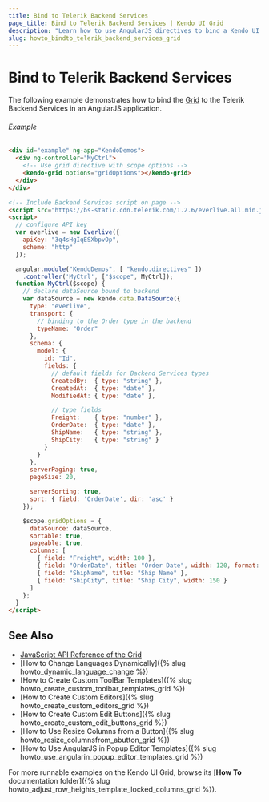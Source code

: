 ```yaml
---
title: Bind to Telerik Backend Services
page_title: Bind to Telerik Backend Services | Kendo UI Grid
description: "Learn how to use AngularJS directives to bind a Kendo UI Grid widget to Telerik Backend Services."
slug: howto_bindto_telerik_backend_services_grid
---
```


# Bind to Telerik Backend Services

The following example demonstrates how to bind the [Grid](http://www.telerik.com/kendo-ui/grid) to the Telerik Backend Services in an AngularJS application.

###### Example

```html
<div id="example" ng-app="KendoDemos">
  <div ng-controller="MyCtrl">
    <!-- Use grid directive with scope options -->
    <kendo-grid options="gridOptions"></kendo-grid>
  </div>
</div>

<!-- Include Backend Services script on page -->
<script src="https://bs-static.cdn.telerik.com/1.2.6/everlive.all.min.js"></script>
<script>
  // configure API key
  var everlive = new Everlive({
    apiKey: "3q4sHgIqESXbpvOp",
    scheme: "http"
  });

  angular.module("KendoDemos", [ "kendo.directives" ])
	.controller('MyCtrl', ["$scope", MyCtrl]);
  function MyCtrl($scope) {
    // declare dataSource bound to backend
    var dataSource = new kendo.data.DataSource({
      type: "everlive",
      transport: {
        // binding to the Order type in the backend
        typeName: "Order"
      },
      schema: {
        model: {
          id: "Id",
          fields: {
            // default fields for Backend Services types
            CreatedBy:  { type: "string" },
            CreatedAt:  { type: "date" },
            ModifiedAt: { type: "date" },

            // type fields
            Freight:    { type: "number" },
            OrderDate:  { type: "date" },
            ShipName:   { type: "string" },
            ShipCity:   { type: "string" }
          }
        }
      },
      serverPaging: true,
      pageSize: 20,

      serverSorting: true,
      sort: { field: 'OrderDate', dir: 'asc' }
    });

    $scope.gridOptions = {
      dataSource: dataSource,
      sortable: true,
      pageable: true,
      columns: [
        { field: "Freight", width: 100 },
        { field: "OrderDate", title: "Order Date", width: 120, format: "{0:MM/dd/yyyy}" },
        { field: "ShipName", title: "Ship Name" },
        { field: "ShipCity", title: "Ship City", width: 150 }
      ]
    };
  }
</script>
```

## See Also

* [JavaScript API Reference of the Grid](/api/javascript/ui/grid)
* [How to Change Languages Dynamically]({% slug howto_dynamic_language_change %})
* [How to Create Custom ToolBar Templates]({% slug howto_create_custom_toolbar_templates_grid %})
* [How to Create Custom Editors]({% slug howto_create_custom_editors_grid %})
* [How to Create Custom Edit Buttons]({% slug howto_create_custom_edit_buttons_grid %})
* [How to Use Resize Columns from a Button]({% slug howto_resize_columnsfrom_abutton_grid %})
* [How to Use AngularJS in Popup Editor Templates]({% slug howto_use_angularin_popup_editor_templates_grid %})

For more runnable examples on the Kendo UI Grid, browse its [**How To** documentation folder]({% slug howto_adjust_row_heights_template_locked_columns_grid %}).
